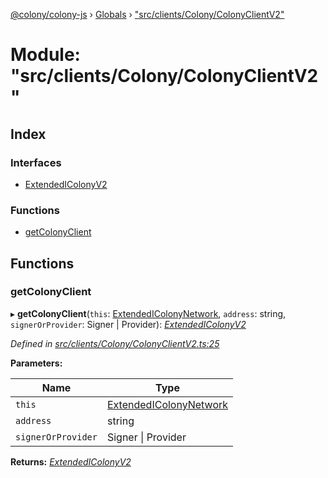 [@colony/colony-js](../README.md) › [Globals](../globals.md) › ["src/clients/Colony/ColonyClientV2"](_src_clients_colony_colonyclientv2_.md)

# Module: "src/clients/Colony/ColonyClientV2"

## Index

### Interfaces

* [ExtendedIColonyV2](../interfaces/_src_clients_colony_colonyclientv2_.extendedicolonyv2.md)

### Functions

* [getColonyClient](_src_clients_colony_colonyclientv2_.md#getcolonyclient)

## Functions

###  getColonyClient

▸ **getColonyClient**(`this`: [ExtendedIColonyNetwork](../interfaces/_src_clients_colonynetworkclient_.extendedicolonynetwork.md), `address`: string, `signerOrProvider`: Signer | Provider): *[ExtendedIColonyV2](../interfaces/_src_clients_colony_colonyclientv2_.extendedicolonyv2.md)*

*Defined in [src/clients/Colony/ColonyClientV2.ts:25](https://github.com/JoinColony/colonyJS/blob/3e623ff/src/clients/Colony/ColonyClientV2.ts#L25)*

**Parameters:**

Name | Type |
------ | ------ |
`this` | [ExtendedIColonyNetwork](../interfaces/_src_clients_colonynetworkclient_.extendedicolonynetwork.md) |
`address` | string |
`signerOrProvider` | Signer &#124; Provider |

**Returns:** *[ExtendedIColonyV2](../interfaces/_src_clients_colony_colonyclientv2_.extendedicolonyv2.md)*

